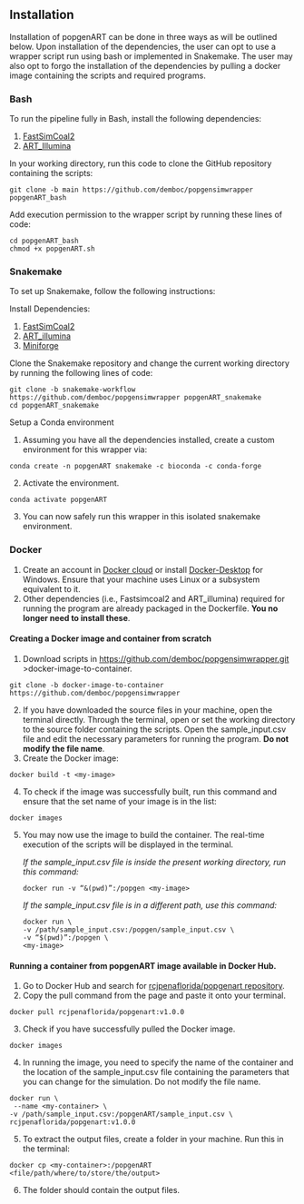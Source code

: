 ## Installation 

Installation of popgenART can be done in three ways as will be outlined below. Upon installation of the dependencies, the user can opt to use a wrapper script run using bash or implemented in Snakemake. The user may also opt to forgo the installation of the dependencies by pulling a docker image containing the scripts and required programs. 

### Bash
To run the pipeline fully in Bash, install the following dependencies:
1. [FastSimCoal2](https://cmpg.unibe.ch/software/fastsimcoal28/)
2. [ART_Illumina](https://www.niehs.nih.gov/research/resources/software/biostatistics/art)

In your working directory, run this code to clone the GitHub repository containing the scripts:
```
git clone -b main https://github.com/demboc/popgensimwrapper popgenART_bash
```
Add execution permission to the wrapper script by running these lines of code:
```
cd popgenART_bash
chmod +x popgenART.sh
```

### Snakemake

To set up Snakemake, follow the following instructions:

Install Dependencies:
1. [FastSimCoal2](https://cmpg.unibe.ch/software/fastsimcoal28/)
2. [ART_illumina](https://www.niehs.nih.gov/research/resources/software/biostatistics/art)
3. [Miniforge](https://github.com/conda-forge/miniforge)

Clone the Snakemake repository and change the current working directory by running the following lines of code:
```
git clone -b snakemake-workflow https://github.com/demboc/popgensimwrapper popgenART_snakemake
cd popgenART_snakemake
```

Setup a Conda environment
1. Assuming you have all the dependencies installed, create a custom environment for this wrapper via:
```
conda create -n popgenART snakemake -c bioconda -c conda-forge
```
2. Activate the environment.
```
conda activate popgenART
```
3. You can now safely run this wrapper in this isolated snakemake environment.
   
### Docker 

1. Create an account in [Docker cloud](https://hub.docker.com/) or install [Docker-Desktop](https://www.docker.com/products/docker-desktop/) for Windows. Ensure that your machine uses Linux or a subsystem equivalent to it.  
2. Other dependencies (i.e., Fastsimcoal2 and ART_illumina) required for running the program are already packaged in the Dockerfile. **You no longer need to install these**.

#### Creating a Docker image and container from scratch
1. Download scripts in https://github.com/demboc/popgensimwrapper.git >docker-image-to-container.
```
git clone -b docker-image-to-container https://github.com/demboc/popgensimwrapper
```

2. If you have downloaded the source files in your machine, open the terminal directly. Through the terminal, open or set the working directory to the source folder containing the scripts. Open the sample_input.csv file and edit the necessary parameters for running the program. **Do not modify the file name**.
3. Create the Docker image:
```
docker build -t <my-image>
```
4. To check if the image was successfully built, run this command and ensure that the set name of your image is in the list:
```
docker images
```
5. You may now use the image to build the container. The real-time execution of the scripts will be displayed in the terminal.
   
   *If the sample_input.csv file is inside the present working directory, run this command:*
   ```
   docker run -v “&(pwd)”:/popgen <my-image>
   ```

   *If the sample_input.csv file is in a different path, use this command:*
   ```
   docker run \
   -v /path/sample_input.csv:/popgen/sample_input.csv \
   -v “$(pwd)”:/popgen \
   <my-image>
   
   ```

#### Running a container from popgenART image available in Docker Hub.
1. Go to Docker Hub and search for [rcjpenaflorida/popgenart repository](https://hub.docker.com/r/rcjpenaflorida/popgenart).
2. Copy the pull command from the page and paste it onto your terminal.
```
docker pull rcjpenaflorida/popgenart:v1.0.0

```
3. Check if you have successfully pulled the Docker image.
```
docker images
```
4. In running the image, you need to specify the name of the container and the location of the sample_input.csv file containing the parameters that you can change for the simulation. Do not modify the file name.
```
docker run \
 --name <my-container> \
-v /path/sample_input.csv:/popgenART/sample_input.csv \ 
rcjpenaflorida/popgenart:v1.0.0
```
5. To extract the output files, create a folder in your machine. Run this in the terminal:
```
docker cp <my-container>:/popgenART <file/path/where/to/store/the/output>
```
6. The folder should contain the output files. 







